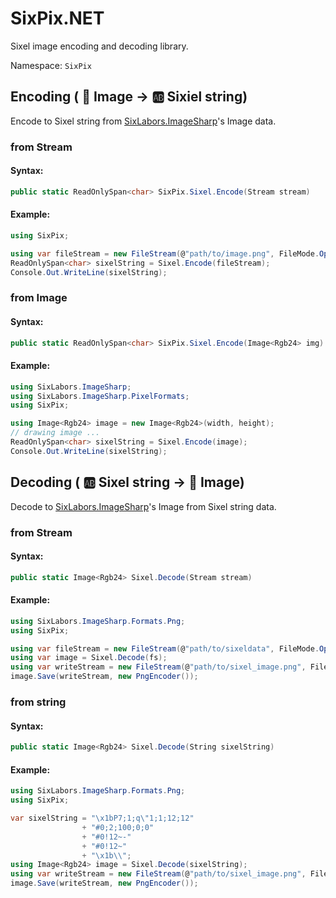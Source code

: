 # SixPix.NET

Sixel image encoding and decoding library.

Namespace: `SixPix`

## Encoding ( :art: Image -> :ab: Sixiel string)

Encode to Sixel string from [SixLabors.ImageSharp]'s Image data.

### from Stream

#### Syntax:
```csharp
public static ReadOnlySpan<char> SixPix.Sixel.Encode(Stream stream)
```

#### Example:
```csharp
using SixPix;

using var fileStream = new FileStream(@"path/to/image.png", FileMode.Open);
ReadOnlySpan<char> sixelString = Sixel.Encode(fileStream);
Console.Out.WriteLine(sixelString);
```

### from Image

#### Syntax:
```csharp
public static ReadOnlySpan<char> SixPix.Sixel.Encode(Image<Rgb24> img)
```

#### Example:
```csharp
using SixLabors.ImageSharp;
using SixLabors.ImageSharp.PixelFormats;
using SixPix;

using Image<Rgb24> image = new Image<Rgb24>(width, height);
// drawing image ...
ReadOnlySpan<char> sixelString = Sixel.Encode(image);
Console.Out.WriteLine(sixelString);
```

## Decoding ( :ab: Sixel string -> :art: Image)

Decode to [SixLabors.ImageSharp]'s Image from Sixel string data.

### from Stream

#### Syntax:
```csharp
public static Image<Rgb24> Sixel.Decode(Stream stream)
```

#### Example:
```csharp
using SixLabors.ImageSharp.Formats.Png;
using SixPix;

using var fileStream = new FileStream(@"path/to/sixeldata", FileMode.Open);
using var image = Sixel.Decode(fs);
using var writeStream = new FileStream(@"path/to/sixel_image.png", FileMode.Create);
image.Save(writeStream, new PngEncoder());
```

### from string

#### Syntax:
```csharp
public static Image<Rgb24> Sixel.Decode(String sixelString)
```

#### Example:
```csharp
using SixLabors.ImageSharp.Formats.Png;
using SixPix;

var sixelString = "\x1bP7;1;q\"1;1;12;12"
                + "#0;2;100;0;0"
                + "#0!12~-"
                + "#0!12~"
                + "\x1b\\";
using Image<Rgb24> image = Sixel.Decode(sixelString);
using var writeStream = new FileStream(@"path/to/sixel_image.png", FileMode.Create);
image.Save(writeStream, new PngEncoder());
```

[SixLabors.ImageSharp]: https://github.com/SixLabors/ImageSharp
